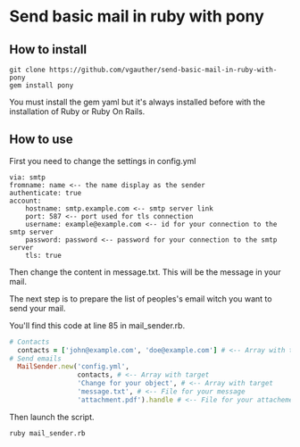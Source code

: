 # Send basic mail in ruby with pony

## How to install

```SHELL
git clone https://github.com/vgauther/send-basic-mail-in-ruby-with-pony
gem install pony
```

You must install the gem yaml but it's always installed before with the installation of Ruby or Ruby On Rails.

## How to use

First you need to change the settings in config.yml

```YML
via: smtp
fromname: name <-- the name display as the sender
authenticate: true
account:
    hostname: smtp.example.com <-- smtp server link
    port: 587 <-- port used for tls connection
    username: example@example.com <-- id for your connection to the smtp server
    password: password <-- password for your connection to the smtp server
    tls: true

```

Then change the content in message.txt. This will be the message in your mail.

The next step is to prepare the list of peoples's email witch you want to send your mail.

You'll find this code at line 85 in mail_sender.rb.

```Ruby
# Contacts
  contacts = ['john@example.com', 'doe@example.com'] # <-- Array with target
# Send emails
  MailSender.new('config.yml',
                 contacts, # <-- Array with target
                 'Change for your object', # <-- Array with target
                 'message.txt', # <-- File for your message
                 'attachment.pdf').handle # <-- File for your attachement you can delete it if you dont want to use
```

Then launch the script.

```SHELL
ruby mail_sender.rb
```
